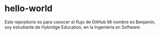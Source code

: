 # hello-world
Este repositorio es para conocer el flujo de GitHub
Mi nombre es Benjamin, soy estudiante de Hybridge Education, en la Ingenieria en Software.
